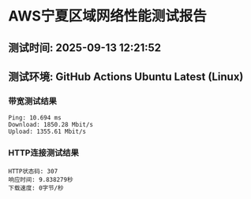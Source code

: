 # AWS宁夏区域网络性能测试报告
## 测试时间: 2025-09-13 12:21:52
## 测试环境: GitHub Actions Ubuntu Latest (Linux)

### 带宽测试结果
```
Ping: 10.694 ms
Download: 1850.28 Mbit/s
Upload: 1355.61 Mbit/s
```

### HTTP连接测试结果
```
HTTP状态码: 307
响应时间: 9.838279秒
下载速度: 0字节/秒
```

